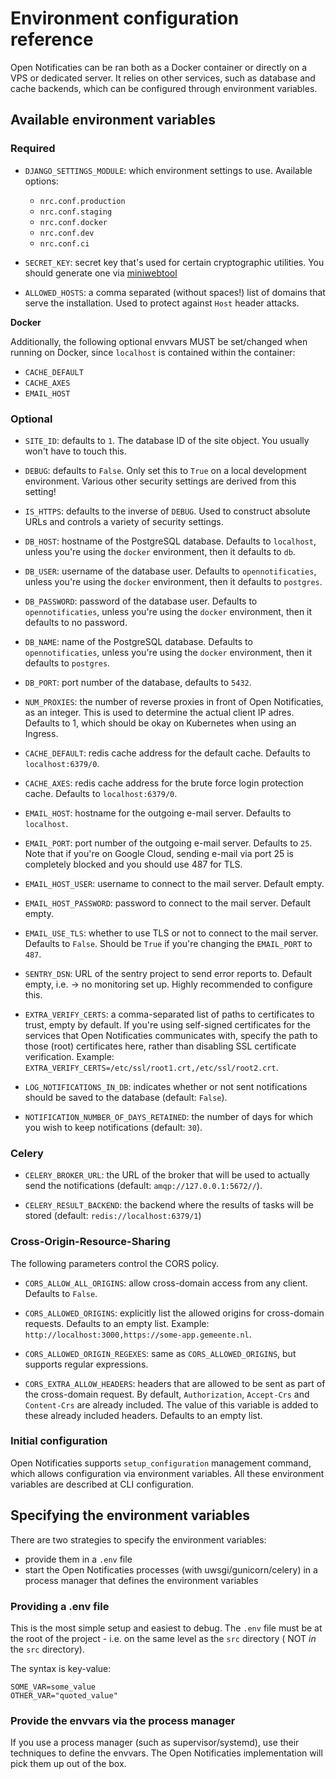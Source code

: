 # Environment configuration reference

Open Notificaties can be ran both as a Docker container or directly on a VPS or
dedicated server. It relies on other services, such as database and cache
backends, which can be configured through environment variables.

## Available environment variables

### Required

* `DJANGO_SETTINGS_MODULE`: which environment settings to use. Available options:
  - `nrc.conf.production`
  - `nrc.conf.staging`
  - `nrc.conf.docker`
  - `nrc.conf.dev`
  - `nrc.conf.ci`

* `SECRET_KEY`: secret key that's used for certain cryptographic utilities. You
  should generate one via
  [miniwebtool](https://www.miniwebtool.com/django-secret-key-generator/)

* `ALLOWED_HOSTS`: a comma separated (without spaces!) list of domains that
  serve the installation. Used to protect against `Host` header attacks.

**Docker**

Additionally, the following optional envvars MUST be set/changed when running
on Docker, since `localhost` is contained within the container:

* `CACHE_DEFAULT`
* `CACHE_AXES`
* `EMAIL_HOST`

### Optional

* `SITE_ID`: defaults to `1`. The database ID of the site object. You usually
  won't have to touch this.

* `DEBUG`: defaults to `False`. Only set this to `True` on a local development
  environment. Various other security settings are derived from this setting!

* `IS_HTTPS`: defaults to the inverse of `DEBUG`. Used to construct absolute
  URLs and controls a variety of security settings.

* `DB_HOST`: hostname of the PostgreSQL database. Defaults to `localhost`,
  unless you're using the `docker` environment, then it defaults to `db`.

* `DB_USER`: username of the database user. Defaults to `opennotificaties`,
  unless you're using the `docker` environment, then it defaults to `postgres`.

* `DB_PASSWORD`: password of the database user. Defaults to `opennotificaties`,
  unless you're using the `docker` environment, then it defaults to no password.

* `DB_NAME`: name of the PostgreSQL database. Defaults to `opennotificaties`,
  unless you're using the `docker` environment, then it defaults to `postgres`.

* `DB_PORT`: port number of the database, defaults to `5432`.

* `NUM_PROXIES`: the number of reverse proxies in front of Open Notificaties, as an
  integer. This is used to determine the actual client IP adres. Defaults to 1, which
  should be okay on Kubernetes when using an Ingress.

* `CACHE_DEFAULT`: redis cache address for the default cache. Defaults to
  `localhost:6379/0`.

* `CACHE_AXES`: redis cache address for the brute force login protection cache.
  Defaults to `localhost:6379/0`.

* `EMAIL_HOST`: hostname for the outgoing e-mail server. Defaults to
  `localhost`.

* `EMAIL_PORT`: port number of the outgoing e-mail server. Defaults to `25`.
  Note that if you're on Google Cloud, sending e-mail via port 25 is completely
  blocked and you should use 487 for TLS.

* `EMAIL_HOST_USER`: username to connect to the mail server. Default empty.

* `EMAIL_HOST_PASSWORD`: password to connect to the mail server. Default empty.

* `EMAIL_USE_TLS`: whether to use TLS or not to connect to the mail server.
  Defaults to `False`. Should be `True` if you're changing the `EMAIL_PORT` to
  `487`.

* `SENTRY_DSN`: URL of the sentry project to send error reports to. Default
  empty, i.e. -> no monitoring set up. Highly recommended to configure this.

* `EXTRA_VERIFY_CERTS`: a comma-separated list of paths to certificates to trust, empty
  by default. If you're using self-signed certificates for the services that Open Notificaties
  communicates with, specify the path to those (root) certificates here, rather than
  disabling SSL certificate verification. Example:
  `EXTRA_VERIFY_CERTS=/etc/ssl/root1.crt,/etc/ssl/root2.crt`.

* `LOG_NOTIFICATIONS_IN_DB`: indicates whether or not sent notifications should be saved to the database (default: `False`).

* `NOTIFICATION_NUMBER_OF_DAYS_RETAINED`: the number of days for which you wish to keep notifications (default: `30`).

### Celery

* `CELERY_BROKER_URL`: the URL of the broker that will be used to actually send the notifications (default: `amqp://127.0.0.1:5672//`).

* `CELERY_RESULT_BACKEND`: the backend where the results of tasks will be stored (default: `redis://localhost:6379/1`)

### Cross-Origin-Resource-Sharing

The following parameters control the CORS policy.

* `CORS_ALLOW_ALL_ORIGINS`: allow cross-domain access from any client. Defaults to `False`.

* `CORS_ALLOWED_ORIGINS`: explicitly list the allowed origins for cross-domain requests.
  Defaults to an empty list. Example: `http://localhost:3000,https://some-app.gemeente.nl`.

* `CORS_ALLOWED_ORIGIN_REGEXES`: same as `CORS_ALLOWED_ORIGINS`, but supports regular
  expressions.

* `CORS_EXTRA_ALLOW_HEADERS`: headers that are allowed to be sent as part of the cross-domain
  request. By default, `Authorization`, `Accept-Crs` and `Content-Crs` are already
  included. The value of this variable is added to these already included headers.
  Defaults to an empty list.

### Initial configuration

Open Notificaties supports `setup_configuration` management command, which allows configuration via
environment variables.
All these environment variables are described at CLI configuration.


## Specifying the environment variables

There are two strategies to specify the environment variables:

* provide them in a `.env` file
* start the Open Notificaties processes (with uwsgi/gunicorn/celery) in a process
  manager that defines the environment variables

### Providing a .env file

This is the most simple setup and easiest to debug. The `.env` file must be
at the root of the project - i.e. on the same level as the `src` directory (
NOT _in_ the `src` directory).

The syntax is key-value:

```
SOME_VAR=some_value
OTHER_VAR="quoted_value"
```

### Provide the envvars via the process manager

If you use a process manager (such as supervisor/systemd), use their techniques
to define the envvars. The Open Notificaties implementation will pick them up out of
the box.
